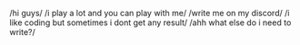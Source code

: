 /hi guys/
/i play a lot and you can play with me/
/write me on my discord/
/i like coding but sometimes i dont get any result/
/ahh what else do i need to write?/
